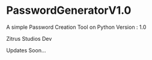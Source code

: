 # PasswordGeneratorV1.0

A simple Password Creation Tool on Python
Version : 1.0

Zitrus Studios Dev

Updates Soon...

